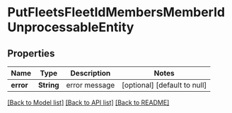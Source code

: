 # PutFleetsFleetIdMembersMemberIdUnprocessableEntity

## Properties
Name | Type | Description | Notes
------------ | ------------- | ------------- | -------------
**error** | **String** | error message | [optional] [default to null]

[[Back to Model list]](../README.md#documentation-for-models) [[Back to API list]](../README.md#documentation-for-api-endpoints) [[Back to README]](../README.md)


